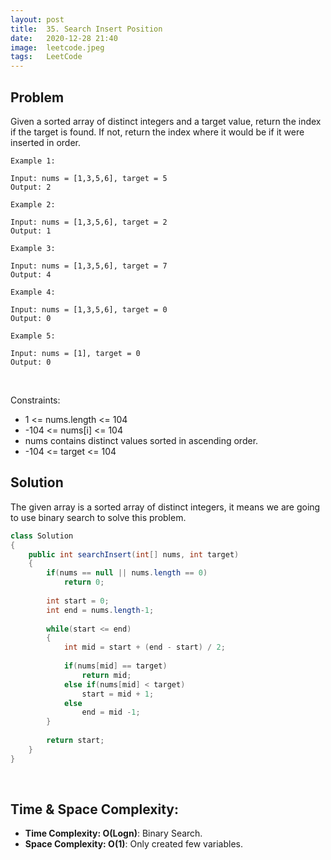 ```yaml
---
layout: post 
title:  35. Search Insert Position
date:   2020-12-28 21:40
image:  leetcode.jpeg
tags:   LeetCode
---
```


## Problem

Given a sorted array of distinct integers and a target value, return the index if the target is found. If not, return the index where it would be if it were inserted in order.

```
Example 1:

Input: nums = [1,3,5,6], target = 5
Output: 2

Example 2:

Input: nums = [1,3,5,6], target = 2
Output: 1

Example 3:

Input: nums = [1,3,5,6], target = 7
Output: 4

Example 4:

Input: nums = [1,3,5,6], target = 0
Output: 0

Example 5:

Input: nums = [1], target = 0
Output: 0
```

<!-- Line breaks -->
<br />

Constraints:

* 1 <= nums.length <= 104
* -104 <= nums[i] <= 104
* nums contains distinct values sorted in ascending order.
* -104 <= target <= 104

## Solution

The given array is a sorted array of distinct integers, it means we are going to use binary search to solve this problem. 

```java
class Solution 
{
    public int searchInsert(int[] nums, int target) 
    {
        if(nums == null || nums.length == 0)
            return 0;
        
        int start = 0;
        int end = nums.length-1;
        
        while(start <= end)
        {
            int mid = start + (end - start) / 2;
            
            if(nums[mid] == target)
                return mid;
            else if(nums[mid] < target)
                start = mid + 1;
            else
                end = mid -1;
        }
        
        return start;
    }
}
```

<!-- Line breaks -->
<br />

## Time & Space Complexity:

* **Time Complexity: O(Logn)**: Binary Search.
* **Space Complexity: O(1)**: Only created few variables.
